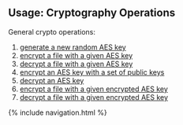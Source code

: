 ## Usage: Cryptography Operations

General crypto operations:

1. [generate a new random AES key](generate-AES-key.html)
1. [encrypt a file with a given AES key](encrypt-file-with-AES-key.html)
1. [decrypt a file with a given AES key](decrypt-file-with-AES-key.html)
1. [encrypt an AES key with a set of public keys](encrypt-AES-key.html)
1. [decrypt an AES key](decrypt-AES-key.html)
1. [encrypt a file with a given encrypted AES key](encrypt-file-with-encrypted-AES-key.html)
1. [decrypt a file with a given encrypted AES key](decrypt-file-with-encrypted-AES-key.html)

{% include navigation.html %}
